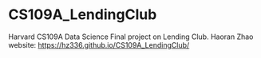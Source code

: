 # CS109A_LendingClub
Harvard CS109A Data Science Final project on Lending Club.
Haoran Zhao
website: https://hz336.github.io/CS109A_LendingClub/

